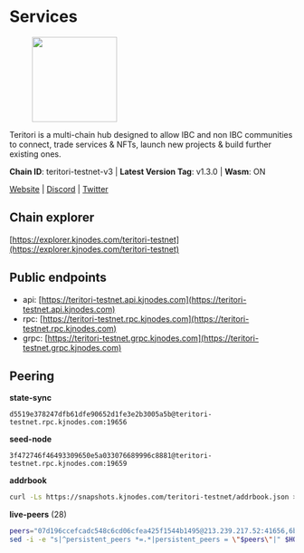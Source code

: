# Services

<figure><img src="https://raw.githubusercontent.com/kj89/testnet_manuals/main/pingpub/logos/teritori.png" width="150" alt=""><figcaption></figcaption></figure>

Teritori is a multi-chain hub designed to allow IBC and non IBC communities  to connect, trade services & NFTs, launch new projects & build further existing ones.

**Chain ID**: teritori-testnet-v3 | **Latest Version Tag**: v1.3.0 | **Wasm**: ON

[Website](https://teritori.com) | [Discord](https://discord.gg/teritori) | [Twitter](https://twitter.com/TeritoriNetwork)




## Chain explorer
[https://explorer.kjnodes.com/teritori-testnet](https://explorer.kjnodes.com/teritori-testnet)

## Public endpoints

* api: [https://teritori-testnet.api.kjnodes.com](https://teritori-testnet.api.kjnodes.com)
* rpc: [https://teritori-testnet.rpc.kjnodes.com](https://teritori-testnet.rpc.kjnodes.com)
* grpc: [https://teritori-testnet.grpc.kjnodes.com](https://teritori-testnet.grpc.kjnodes.com)

## Peering

**state-sync**

```text
d5519e378247dfb61dfe90652d1fe3e2b3005a5b@teritori-testnet.rpc.kjnodes.com:19656
```

**seed-node**

```text
3f472746f46493309650e5a033076689996c8881@teritori-testnet.rpc.kjnodes.com:19659
```

**addrbook**
```bash
curl -Ls https://snapshots.kjnodes.com/teritori-testnet/addrbook.json > $HOME/.teritorid/config/addrbook.json
```

**live-peers** (28)
```bash
peers="07d196ccefcadc548c6cd06cfea425f1544b1495@213.239.217.52:41656,6bc9f80a5123d62c23aadb7b5d68b740a794b0c6@207.180.194.156:36656,5ae1012f9b0f4672d8152de903d115dd2f1a3ee3@65.21.170.3:27656,3b539b6cff93fb3631d0a600a56ade3c6ca6bea3@51.79.28.170:26656,4ebfdac0d496be2407c02202e5ad6f226a11b37a@65.21.134.202:26736,d5519e378247dfb61dfe90652d1fe3e2b3005a5b@65.109.68.190:19656,31413c99357d0cfc48a46767ade171db2ea0205e@135.181.138.160:46656,6a94690aa76f7ffbfa1ee93c50dddfb571f159b6@5.189.130.43:19656,e1c50c477202e2f37643d044a6cde3c913f42230@65.108.71.92:54256,3614bc766d73bebf6b73737b6690af60e7f0683e@65.108.206.118:46656,ec0c58dbfe67a12ea16951134e29a6566ac05add@185.217.125.98:26656,c89ecc57dc30addb7e9032684916725c25b2a6c5@162.55.103.44:26656,8ef4ef39a887861744717feacc350403387c4c56@65.109.38.54:21096,303666c503cd27161529692de701f5b2d3a2f043@65.109.23.114:15956,39a4dbd5a4199187bf4f6b30ac03156b3e3d7b29@65.21.139.170:20026,b6640a6b6062be34a0b5eedb0524c320f31959ef@65.108.234.26:28656,69012ce642095e15f588ddb154327633bb2ecb9c@65.109.39.223:26656,a97eb7a4f3d857f1ff82265d2905fc0762a6bfd4@135.125.5.31:54256,bf100c1b6b44a6e96ab5691f3023cec3c27747fd@144.126.142.78:46656,ec8faa221a99f5c6d8f647cd08f60f2ace0ed1e2@65.109.112.20:11044,e78cee0e46927e483212e0313a35da6cc9151ed5@65.109.28.219:15956,c56b132be41b247c9f8fa1f2addaca57f9946e29@75.119.159.159:44656,53f69cd52a4b633179b9e762cf8d51f6696a27f6@51.159.141.148:26656,ac94097daec8a32d4ed3f074f26f214cedfbb541@85.173.112.154:26656,e1b331c1f3cba509960c65d6c6bc9b49532bcbaa@65.109.85.170:27656,15dd94f68c450da2c3b7c60b6364e3dce6f0cbf2@185.193.66.68:26641,b33ebb4672f929dddde1365c9678a39abfd881fb@54.202.144.51:26656,625b814af9f535b91a92727138838fde0174faff@65.108.124.172:27656"
sed -i -e "s|^persistent_peers *=.*|persistent_peers = \"$peers\"|" $HOME/.teritorid/config/config.toml
```
